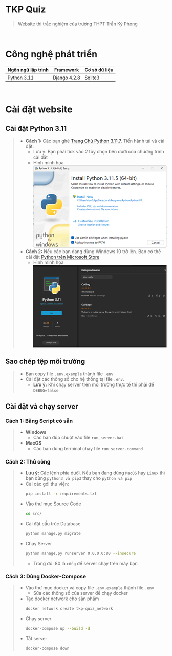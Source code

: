 # TKP Quiz
> Website thi trắc nghiệm của trường THPT Trần Kỳ Phong

<br>

# Công nghệ phát triển
Ngôn ngữ lập trình | Framework | Cơ sở dữ liệu
--- | --- | ---|
[Python 3.11](https://docs.python.org/3/whatsnew/3.11.html) | [Django 4.2.8](https://docs.djangoproject.com/en/5.0/releases/4.2.8/) | [Sqlite3](https://www.sqlite.org/index.html)

<br>

# Cài đặt website
## Cài đặt Python 3.11
> - **Cách 1:** Các bạn ghé [Trang Chủ Python 3.11.7](https://www.python.org/downloads/release/python-3117/). Tiến hành tải và cài đặt.
>   - Lưu ý: Bạn phải tick vào 2 tùy chọn bên dưới của chương trình cài đặt
>   - Hình minh họa ![Hướng dẫn cài đặt](./README/Hướng%20dẫn%20cài%20đặt%20Python.png)
> - **Cách 2:** Nếu các bạn đang dùng Windows 10 trở lên. Bạn có thể cài đặt [Python trên Microsoft Store](https://apps.microsoft.com/detail/9NRWMJP3717K)
>   - Hình minh họa ![Python trên Microsolf Store](./README/Python3.11%20trên%20Store.png)


## Sao chép tệp môi trường
> - Bạn copy file `.env.example` thành file `.env`
> - Cài đặt các thông số cho hệ thống tại file `.env`.
>   - **Lưu ý:** Khi chạy server trên môi trường thực tế thì phải để `DEBUG=false`

## Cài đặt và chạy server
### Cách 1: Bằng Script có sẵn
> - **Windows**
>   - Các bạn đúp chuột vào file `run_server.bat`
> - **MacOS**
>   - Các bạn dùng terminal chạy file `run_server.command`

### Cách 2: Thủ công
> - **Lưu ý:** Các lệnh phía dưới. Nếu bạn đang dùng `MacOS` hay `Linux` thì bạn dùng `python3 và pip3` thay cho `python và pip`
> - Cài các gói thư viện:
>   ```bash
>   pip install -r requirements.txt
>   ```
> - Vào thư mục Source Code
>   ```bash
>   cd src/
>   ```
> - Cài đặt cấu trúc Database
>   ```bash
>   python manage.py migrate
>   ```
> - Chạy Server
>   ```bash
>   python manage.py runserver 0.0.0.0:80 --insecure
>   ```
>   - Trong đó: 80 là `cổng` để server chạy trên máy bạn

### Cách 3: Dùng Docker-Compose
> - Vào thư mục docker và copy file `.env.example` thành file `.env`
>   - Sửa các thông số của server để chạy docker
> - Tạo docker network cho sản phẩm
>   ```bash
>   docker network create tkp-quiz_network
>   ```
> - Chạy server
>   ```bash
>   docker-compose up --build -d
>   ```
> - Tắt server
>   ```bash
>   docker-compose down
>   ```
